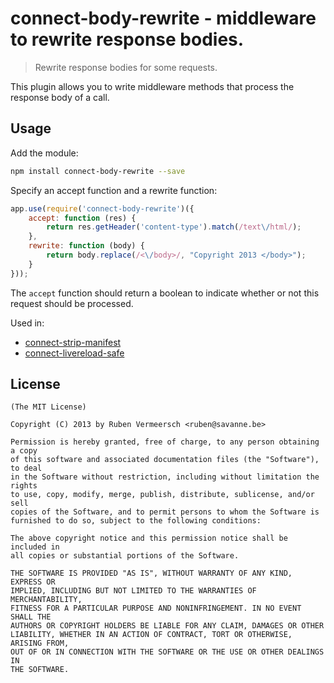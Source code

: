 # connect-body-rewrite - middleware to rewrite response bodies.

> Rewrite response bodies for some requests.

This plugin allows you to write middleware methods that process the response
body of a call.

## Usage

Add the module:

```bash
npm install connect-body-rewrite --save
```

Specify an accept function and a rewrite function:


```javascript
app.use(require('connect-body-rewrite')({
    accept: function (res) {
        return res.getHeader('content-type').match(/text\/html/);
    },
    rewrite: function (body) {
        return body.replace(/<\/body>/, "Copyright 2013 </body>");
    }
}));
```

The `accept` function should return a boolean to indicate whether or not this
request should be processed.

Used in:

* [connect-strip-manifest](https://github.com/rubenv/connect-strip-manifest)
* [connect-livereload-safe](https://github.com/rubenv/connect-livereload-safe)

## License 

    (The MIT License)

    Copyright (C) 2013 by Ruben Vermeersch <ruben@savanne.be>

    Permission is hereby granted, free of charge, to any person obtaining a copy
    of this software and associated documentation files (the "Software"), to deal
    in the Software without restriction, including without limitation the rights
    to use, copy, modify, merge, publish, distribute, sublicense, and/or sell
    copies of the Software, and to permit persons to whom the Software is
    furnished to do so, subject to the following conditions:

    The above copyright notice and this permission notice shall be included in
    all copies or substantial portions of the Software.

    THE SOFTWARE IS PROVIDED "AS IS", WITHOUT WARRANTY OF ANY KIND, EXPRESS OR
    IMPLIED, INCLUDING BUT NOT LIMITED TO THE WARRANTIES OF MERCHANTABILITY,
    FITNESS FOR A PARTICULAR PURPOSE AND NONINFRINGEMENT. IN NO EVENT SHALL THE
    AUTHORS OR COPYRIGHT HOLDERS BE LIABLE FOR ANY CLAIM, DAMAGES OR OTHER
    LIABILITY, WHETHER IN AN ACTION OF CONTRACT, TORT OR OTHERWISE, ARISING FROM,
    OUT OF OR IN CONNECTION WITH THE SOFTWARE OR THE USE OR OTHER DEALINGS IN
    THE SOFTWARE.
